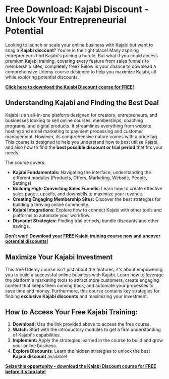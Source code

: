 # Free Download: Kajabi Discount - Unlock Your Entrepreneurial Potential

Looking to launch or scale your online business with Kajabi but want to snag a **Kajabi discount**? You're in the right place! Many aspiring entrepreneurs find Kajabi's pricing a hurdle. But what if you could access premium Kajabi training, covering every feature from sales funnels to membership sites, completely free? Below is your chance to download a comprehensive Udemy course designed to help you maximize Kajabi, all while exploring potential discounts.

[**Click here to download the Kajabi Discount course for FREE!**](https://udemywork.com/kajabi-discount)

## Understanding Kajabi and Finding the Best Deal

Kajabi is an all-in-one platform designed for creators, entrepreneurs, and businesses looking to sell online courses, memberships, coaching programs, and digital products. It streamlines everything from website hosting and email marketing to payment processing and customer management. However, its comprehensive nature comes with a price tag. This course is designed to help you understand how to best utilize Kajabi, and also how to find the **best possible discount or trial period** that fits your needs.

The course covers:

*   **Kajabi Fundamentals:** Navigating the interface, understanding the different modules (Products, Offers, Marketing, Website, People, Settings).
*   **Building High-Converting Sales Funnels:** Learn how to create effective sales pages, upsells, and downsells to maximize your revenue.
*   **Creating Engaging Membership Sites:** Discover the best strategies for building a thriving online community.
*   **Kajabi Integrations:** Explore how to connect Kajabi with other tools and platforms to automate your workflow.
*   **Discount Strategies:** Finding trial periods, bundle discounts and other savings.

[**Don't wait! Download your FREE Kajabi training course now and uncover potential discounts!**](https://udemywork.com/kajabi-discount)

## Maximize Your Kajabi Investment

This free Udemy course isn't just about the features; it's about empowering you to build a successful online business with Kajabi. Learn how to leverage the platform's marketing tools to attract more customers, create engaging content that keeps them coming back, and automate your processes to save time and money. Furthermore, this course contains key strategies for finding **exclusive Kajabi discounts** and maximizing your investment.

## How to Access Your Free Kajabi Training:

1.  **Download:** Use the link provided above to access the free course.
2.  **Watch:** Start with the introductory modules to get a firm understanding of Kajabi's capabilities.
3.  **Implement:** Apply the strategies learned in the course to build and grow your online business.
4.  **Explore Discounts**: Learn the hidden strategies to unlock the best **Kajabi discount** available!

**[Seize this opportunity - download the Kajabi Discount course for FREE before it's too late!](https://udemywork.com/kajabi-discount)**
